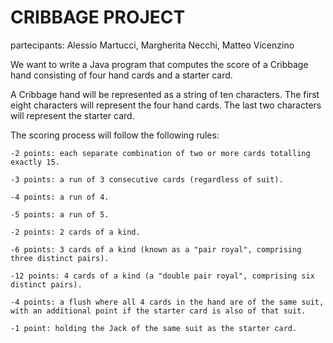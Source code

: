 # CRIBBAGE PROJECT 
partecipants: Alessio Martucci, Margherita Necchi, Matteo Vicenzino

We want to write a Java program that computes the score of a Cribbage hand consisting of four hand cards and a starter card.

A Cribbage hand will be represented as a string of ten characters.
The first eight characters will represent the four hand cards. The last two characters will represent the starter card.

The scoring process will follow the following rules: 

    -2 points: each separate combination of two or more cards totalling exactly 15.
    
    -3 points: a run of 3 consecutive cards (regardless of suit).
    
    -4 points: a run of 4.
    
    -5 points: a run of 5.
    
    -2 points: 2 cards of a kind.
    
    -6 points: 3 cards of a kind (known as a "pair royal", comprising three distinct pairs).
    
    -12 points: 4 cards of a kind (a "double pair royal", comprising six distinct pairs).
    
    -4 points: a flush where all 4 cards in the hand are of the same suit, with an additional point if the starter card is also of that suit.
    
    -1 point: holding the Jack of the same suit as the starter card.
